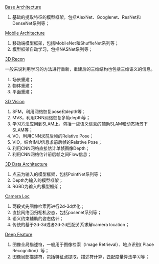 [Base Architecture](https://github.com/huayong/dl-vision-papers/tree/master/base-archs)

1. 基础的提取特征的模型框架，包括AlexNet、Googlenet、ResNet和DenseNet系列等；

[Mobile Architecture](https://github.com/huayong/dl-vision-papers/tree/master/mobile-archs)

1. 移动端模型框架，包括MobileNet和ShuffleNet系列等；
2. 模型框架自动学习，包括NASNet系列等；

[3D Recon](https://github.com/huayong/dl-vision-papers/tree/master/3d-recon)

一般来说利用学习的方法进行重新，重建后的三维结构也包括三维语义的信息。

1. 场景重建；
2. 物体重建；
3. 平面重建；

[3D Vision](https://github.com/huayong/dl-vision-papers/tree/master/3d-vision)

1. SFM，利用网络恢复pose和depth等；
2. MVS，利用CNN网络恢复多帧depth等；
2. 学习方法应用到SLAM上，包括一些语义信息的辅助SLAM和动态场景下SLAM等；
2. VO，利用CNN求前后帧的Relative Pose；
3. VIO，结合IMU信息求前后帧的Relative Pose；
4. 利用CNN网络直接估计单帧图像Depth；
5. 利用CNN网络估计前后帧之间Flow信息；

[3D Data Architecture](https://github.com/huayong/dl-vision-papers/tree/master/3d-archs)

1. 点云为输入的模型框架，包括PointNet系列等；
2. Depth为输入的模型框架；
3. RGBD为输入的模型框架；

[Camera Loc](https://github.com/huayong/dl-vision-papers/tree/master/camera-loc)

1. 两段式先图像检索再进行2d-3d优化；
2. 直接网络回归相机姿态，包括posenet系列等；
3. 语义约束辅助的姿态估计；
4. 传统的基于2d-3d或者2d-2d匹配关系求解camera location；

[Deep Feature](https://github.com/huayong/dl-vision-papers/tree/master/deep-feature)

1. 图像全局描述符，一般用于图像检索（Image Retrieval）、地点识别( Place Recognition）等；
2. 图像局部描述符，包括特征点提取，描述符计算，匹配度量算法学习等；

